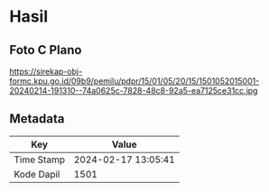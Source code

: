 # Hasil

## Foto C Plano

https://sirekap-obj-formc.kpu.go.id/09b9/pemilu/pdpr/15/01/05/20/15/1501052015001-20240214-191310--74a0625c-7828-48c8-92a5-ea7125ce31cc.jpg


## Metadata

| Key        | Value               |
| ---------- | ------------------- |
| Time Stamp | 2024-02-17 13:05:41 |
| Kode Dapil | 1501                |



